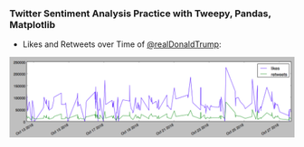### Twitter Sentiment Analysis Practice with Tweepy, Pandas, Matplotlib ###

- Likes and Retweets over Time of [@realDonaldTrump](https://twitter.com/realDonaldTrump):

![likes_retweets_over_time](images/likes_retweets_over_time.png)

